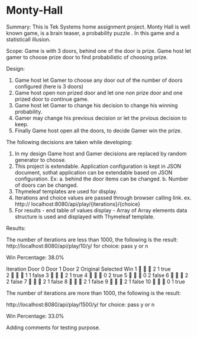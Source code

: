 # Monty-Hall
Summary: This is Tek Systems home assignment project. Monty Hall is well known game, is a brain teaser, a probability puzzle  . In this game and a statisticall illusion.

Scope: Game is with 3 doors, behind one of the door is prize. Game host let gamer to choose prize door to find probabilistic of choosing prize.

Design:
1. Game host let Gamer to choose any door out of the number of doors configured (here is 3 doors)
2. Game host open non prized door and let one non prize door and one prized door to continue game.
3. Game host let Gamer to change his decision to change his winning probability.
4. Gamer may change his previous decision or let the prvious decision to keep.
5. Finally Game host open all the doors, to decide Gamer win the prize.

The following decisions are taken while developing:
 1. In my design Game host and Gamer decisions are replaced by random generator to choose. 
 2. This project is extendable. Application configuration is kept in JSON document, sothat application can be extendable based on JSON configuration. Ex: a. behind the door items can be changed. b. Number of doors can be changed.
 3. Thymeleaf templates are used for display.
 4. Iterations and choice values are passed through browser calling link. ex. http:// localhost:8080/api/play/{iterations}/{choice}
 5. For results - end table of values display - Array of Array elements data structure is used and displayed with Thymeleaf template.
 



Results:

The number of iterations are less than 1000, the following is the result:
http://localhost:8080/api/play/10/y/    for choice: pass y or n 

Win Percentage: 38.0%

Iteration	Door 0	Door 1	Door 2	Original	Selected	Win                                                                                  1	        🐐	    🚓	    🐐	     2	       1	    true                                                                                 
2	         🚓	     🐐	     🐐	      1	        1	     false
3	        🐐	    🚓	    🐐	     2	       1	    true
4	        🐐  	  🐐	    🚓	     0	       2	    true
5	        🐐	    🚓	    🐐	     0	       2	    false
6	        🐐	    🚓	    🐐	     2	       2	    false
7	        🚓	    🐐	    🐐	     2	       1	    false
8	        🐐	    🐐	    🚓	     2	       1	    false
9	        🚓	    🐐	    🐐	     2	       1	    false
10	      🐐	    🚓	    🐐	     0	       1	    true


The number of iterations are more than 1000, the following is the result:

http://localhost:8080/api/play/1500/y/   for choice: pass y or n 

Win Percentage: 33.0%

Adding comments for testing purpose.
